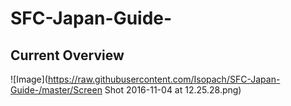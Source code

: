 # SFC-Japan-Guide-

## Current Overview
![Image](https://raw.githubusercontent.com/Isopach/SFC-Japan-Guide-/master/Screen Shot 2016-11-04 at 12.25.28.png)
